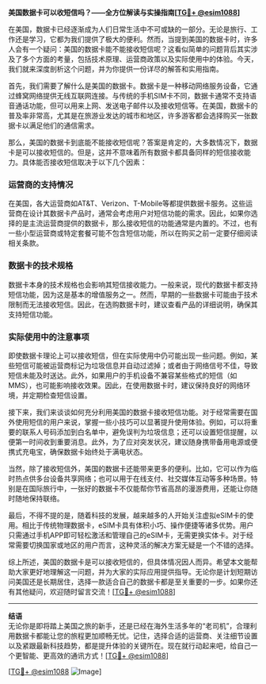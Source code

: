 **美国数据卡可以收短信吗？——全方位解读与实操指南[[TG💪+ @esim1088](https://t.me/s/esim1088)]**

在美国，数据卡已经逐渐成为人们日常生活中不可或缺的一部分。无论是旅行、工作还是学习，它都为我们提供了极大的便利。然而，当提到美国的数据卡时，许多人会有一个疑问：美国的数据卡能不能接收短信呢？这看似简单的问题背后其实涉及了多个方面的考量，包括技术原理、运营商政策以及实际使用中的体验。今天，我们就来深度剖析这个问题，并为你提供一份详尽的解答和实用指南。

首先，我们需要了解什么是美国的数据卡。数据卡是一种移动网络服务设备，它通过蜂窝网络提供无线互联网连接。与传统的手机SIM卡不同，数据卡通常不支持语音通话功能，但可以用来上网、发送电子邮件以及接收短信等。在美国，数据卡的普及率非常高，尤其是在旅游业发达的城市和地区，许多游客都会选择购买一张数据卡以满足他们的通信需求。

那么，美国的数据卡到底能不能接收短信呢？答案是肯定的，大多数情况下，数据卡是可以接收短信的。但是，这并不意味着所有数据卡都具备同样的短信接收能力。具体能否接收短信取决于以下几个因素：

### **运营商的支持情况**
在美国，各大运营商如AT&T、Verizon、T-Mobile等都提供数据卡服务。这些运营商在设计其数据卡产品时，通常会考虑用户对短信功能的需求。因此，如果你选择的是主流运营商提供的数据卡，那么接收短信的功能通常是内置的。不过，也有一些小型运营商或特定套餐可能不包含短信功能，所以在购买之前一定要仔细阅读相关条款。

### **数据卡的技术规格**
数据卡本身的技术规格也会影响其短信接收能力。一般来说，现代的数据卡都支持短信功能，因为这是基本的增值服务之一。然而，早期的一些数据卡可能由于技术限制而无法接收短信。因此，在选购数据卡时，建议查看产品的详细说明，确保其支持短信功能。

### **实际使用中的注意事项**
即使数据卡理论上可以接收短信，但在实际使用中仍可能出现一些问题。例如，某些短信可能被运营商标记为垃圾信息并自动过滤掉；或者由于网络信号不佳，导致短信未能及时送达。此外，如果用户的手机设备不兼容某些格式的短信（如MMS），也可能影响接收效果。因此，在使用数据卡时，建议保持良好的网络环境，并定期检查短信设置。

接下来，我们来谈谈如何充分利用美国的数据卡接收短信功能。对于经常需要在国外使用短信的用户来说，掌握一些小技巧可以显著提升使用体验。例如，可以将重要的联系人号码添加到白名单中，避免误判为垃圾信息；还可以设置短信提醒，以便第一时间收到重要消息。此外，为了应对突发状况，建议随身携带备用电源或便携式充电宝，确保数据卡始终处于满电状态。

当然，除了接收短信外，美国的数据卡还能带来更多的便利。比如，它可以作为临时热点供多台设备共享网络；也可以用于在线支付、社交媒体互动等多种场景。特别是在国际旅行中，一张好的数据卡不仅能帮你节省高昂的漫游费用，还能让你随时随地保持联络。

最后，不得不提的是，随着科技的发展，越来越多的人开始关注虚拟eSIM卡的使用。相比于传统物理数据卡，eSIM卡具有体积小巧、操作便捷等诸多优势。用户只需通过手机APP即可轻松激活和管理自己的eSIM卡，无需更换实体卡。对于经常需要切换国家或地区的用户而言，这种灵活的解决方案无疑是一个不错的选择。

综上所述，美国的数据卡是可以接收短信的，但具体情况因人而异。希望本文能帮助大家更好地理解这一问题，并为大家的实际应用提供指导。无论你是计划短期访问美国还是长期居住，选择一款适合自己的数据卡都是至关重要的一步。如果你还有其他疑问，欢迎随时留言交流！[[TG💪+ @esim1088](https://t.me/s/esim1088)]

---

**结语**  
无论你是即将踏上美国之旅的新手，还是已经在海外生活多年的“老司机”，合理利用数据卡都能让您的旅程更加顺畅无忧。记住，选择合适的运营商、关注细节设置以及紧跟最新科技趋势，都是提升体验的关键所在。现在就行动起来吧，给自己一个更智能、更高效的通讯方式！[[TG💪+ @esim1088](https://t.me/s/esim1088)]  

[[TG💪+ @esim1088](https://t.me/s/esim1088) ![Image](https://i.postimg.cc/4NQfJmqS/Snipaste-2025-05-13-00-14-12.png)]